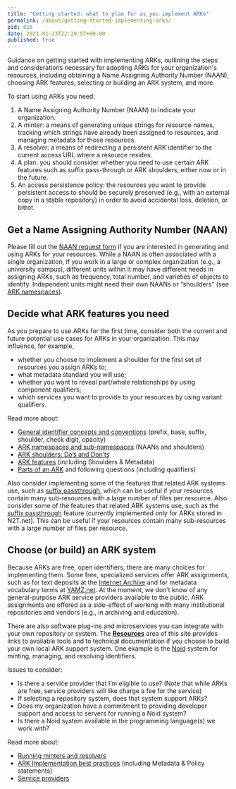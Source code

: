 ```yaml
---
title: "Getting started: what to plan for as you implement ARKs"
permalink: /about/getting-started-implementing-arks/
pid: 816
date: 2021-01-23T22:29:57+00:00
published: true
---
```


Guidance on getting started with implementing ARKs, outlining the steps and
considerations necessary for adopting ARKs for your organization's resources,
including obtaining a Name Assigning Authority Number (NAAN), choosing ARK
features, selecting or building an ARK system, and more.

<!--more-->

To start using ARKs you need:

1.  A Name Assigning Authority Number (NAAN) to indicate your organization.
2.  A minter: a means of generating unique strings for resource names,
    tracking which strings have already been assigned to resources, and
    managing metadata for those resources.
3.  A resolver: a means of redirecting a persistent ARK identifier to the
    current access URL where a resource resides.
4.  A plan: you should consider whether you need to use certain ARK features
    such as suffix pass-through or ARK shoulders, either now or in the future.
5.  An access persistence policy: the resources you want to provide persistent
    access to should be securely preserved (e.g., with an external copy in a
    stable repository) in order to avoid accidental loss, deletion, or bitrot.

## Get a Name Assigning Authority Number (NAAN)

Please fill out the [NAAN request form] if you are interested in generating
and using ARKs for your resources. While a NAAN is often associated with a
single organization, if you work in a large or complex organization (e.g., a
university campus), different units within it may have different needs in
assigning ARKs, such as frequency, total number, and varieties of objects to
identify. Independent units might need their own NAANs or “shoulders” (see
[ARK namespaces]).

## Decide what ARK features you need

As you prepare to use ARKs for the first time, consider both the current and
future potential use cases for ARKs in your organization. This may influence,
for example,

-   whether you choose to implement a shoulder for the first set of resources
    you assign ARKs to;
-   what metadata standard you will use;
-   whether you want to reveal part/whole relationships by using component
    qualifiers;
-   which services you want to provide to your resources by using variant
    qualifiers.

Read more about:

-   [General identifier concepts and conventions] (prefix, base, suffix,
    shoulder, check digit, opacity)
-   [ARK namespaces and sub-namespaces][ARK namespaces] (NAANs and shoulders)
-   [ARK shoulders][][: Do’s and Don’ts][ARK shoulders]
-   [ARK features] (including Shoulders & Metadata)
-   [Parts of an ARK] and following questions (including qualifiers)

Also consider implementing some of the features that related ARK systems use,
such as [suffix passthrough], which can be useful if your resources contain
many sub-resources with a large number of files per resource. Also consider
some of the features that related ARK systems use, such as the [suffix
passthrough] feature (currently implemented only for ARKs stored in N2T.net).
This can be useful if your resources contain many sub-resources with a large
number of files per resource.

## Choose (or build) an ARK system

Because ARKs are free, open identifiers, there are many choices for
implementing them. Some free, specialized services offer ARK assignments, such
as for text deposits at the [Internet Archive] and for metadata vocabulary
terms at [YAMZ.net]. At the moment, we don’t know of any general-purpose ARK
service providers available to the public. ARK assignments are offered as a
side-effect of working with many institutional repositories and vendors (e.g.,
in archiving and education).

There are also software plug-ins and microservices you can integrate with your
own repository or system. The [**Resources**] area of this site provides links
to available tools and to technical documentation if you choose to build your
own local ARK support system. One example is the [Noid] system for minting,
managing, and resolving identifiers.

Issues to consider:

-   Is there a service provider that I’m eligible to use? (Note that while
    ARKs are free, service providers will like charge a fee for the service)
-   If selecting a repository system, does that system support ARKs?
-   Does my organization have a commitment to providing developer support and
    access to servers for running a Noid system?
-   Is there a Noid system available in the programming language(s) we work
    with?

Read more about:

-   [Running minters and resolvers]
-   [ARK Implementation best practices] (including Metadata & Policy
    statements)
-   [Service providers]


[NAAN request form]: https://n2t.net/e/naan_request
[ARK namespaces]: about-ark-namespaces.md
[General identifier concepts and conventions]: about-identifier-concepts-and-conventions.md
[ARK shoulders]: about-shoulders.md
[ARK features]: about-ark-features.md
[Parts of an ARK]: https://wiki.lyrasis.org/display/ARKs/ARK+Identifiers+FAQ#ARKIdentifiersFAQ-WhatarethepartsofanARK?
[suffix passthrough]: https://n2t.net/e/suffix_passthrough.html
[Internet Archive]: https://archive.org
[YAMZ.net]: https://yamz.net
[**Resources**]: resources.md
[Noid]: https://n2t.net/e/noid.html
[Running minters and resolvers]: about-running-minters-and-resolvers.md
[ARK Implementation best practices]: about-best-practices.md
[Service providers]: resources.md
